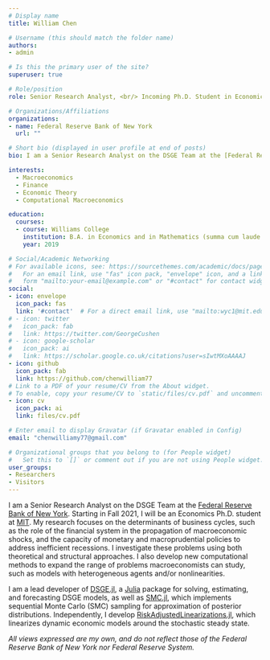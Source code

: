 ```yaml
---
# Display name
title: William Chen

# Username (this should match the folder name)
authors:
- admin

# Is this the primary user of the site?
superuser: true

# Role/position
role: Senior Research Analyst, <br/> Incoming Ph.D. Student in Economics at MIT

# Organizations/Affiliations
organizations:
- name: Federal Reserve Bank of New York
  url: ""

# Short bio (displayed in user profile at end of posts)
bio: I am a Senior Research Analyst on the DSGE Team at the [Federal Reserve Bank of New York](https://www.newyorkfed.org/research). Starting in Fall 2021, I will be an Economics Ph.D. student at [MIT](https://economics.mit.edu/). My research interests include macroeconomics, finance, and computational macroeconomics. Within these fields, I am particularly interested in business cycle theory, financial crises, and macro-labor. *Views expressed are my own*. Pronouns: he/him

interests:
  - Macroeconomics
  - Finance
  - Economic Theory
  - Computational Macroeconomics

education:
  courses:
  - course: Williams College
    institution: B.A. in Economics and in Mathematics (summa cum laude with highest honors, Phi Beta Kappa)
    year: 2019

# Social/Academic Networking
# For available icons, see: https://sourcethemes.com/academic/docs/page-builder/#icons
#   For an email link, use "fas" icon pack, "envelope" icon, and a link in the
#   form "mailto:your-email@example.com" or "#contact" for contact widget.
social:
- icon: envelope
  icon_pack: fas
  link: '#contact'  # For a direct email link, use "mailto:wyc1@mit.edu".
# - icon: twitter
#   icon_pack: fab
#   link: https://twitter.com/GeorgeCushen
# - icon: google-scholar
#   icon_pack: ai
#   link: https://scholar.google.co.uk/citations?user=sIwtMXoAAAAJ
- icon: github
  icon_pack: fab
  link: https://github.com/chenwilliam77
# Link to a PDF of your resume/CV from the About widget.
# To enable, copy your resume/CV to `static/files/cv.pdf` and uncomment the lines below.
- icon: cv
  icon_pack: ai
  link: files/cv.pdf

# Enter email to display Gravatar (if Gravatar enabled in Config)
email: "chenwilliamy77@gmail.com"

# Organizational groups that you belong to (for People widget)
#   Set this to `[]` or comment out if you are not using People widget.
user_groups:
- Researchers
- Visitors
---
```


I am a Senior Research Analyst on the DSGE Team at the [Federal Reserve Bank of New York](https://www.newyorkfed.org/research). Starting in Fall 2021, I will be an Economics Ph.D. student at [MIT](https://economics.mit.edu/). My research focuses on the determinants of business cycles, such as the role of the financial system in the propagation of macroeconomic shocks, and the capacity of monetary and macroprudential policies to address inefficient recessions. I investigate these problems using both theoretical and structural approaches. I also develop new computational methods to expand the range of problems macroeconomists can study, such as models with heterogeneous agents and/or nonlinearities.

I am a lead developer of [DSGE.jl](https://github.com/FRBNY-DSGE/DSGE.jl), a [Julia](https://julialang.org/) package for solving, estimating, and forecasting DSGE models, as well as [SMC.jl](https://github.com/FRBNY-DSGE/SMC.jl), which implements sequential Monte Carlo (SMC) sampling for approximation of posterior distributions. Independently, I develop [RiskAdjustedLinearizations.jl](https://github.com/chenwilliam77/RiskAdjustedLinearizations.jl), which linearizes dynamic economic models around the stochastic steady state.

*All views expressed are my own, and do not reflect those of the Federal Reserve Bank of New York nor Federal Reserve System.*
